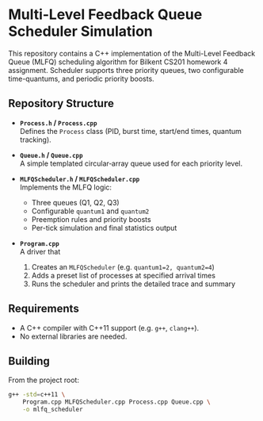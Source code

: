 # Multi‐Level Feedback Queue Scheduler Simulation

This repository contains a C++ implementation of the Multi-Level Feedback Queue (MLFQ) scheduling algorithm for Bilkent CS201 homework 4 assignment. Scheduler supports three priority queues, two configurable time-quantums, and periodic priority boosts.

## Repository Structure

- **`Process.h` / `Process.cpp`**  
  Defines the `Process` class (PID, burst time, start/end times, quantum tracking).

- **`Queue.h` / `Queue.cpp`**  
  A simple templated circular‐array queue used for each priority level.

- **`MLFQScheduler.h` / `MLFQScheduler.cpp`**  
  Implements the MLFQ logic:  
  - Three queues (Q1, Q2, Q3)  
  - Configurable `quantum1` and `quantum2`  
  - Preemption rules and priority boosts  
  - Per-tick simulation and final statistics output

- **`Program.cpp`**  
  A driver that  
  1. Creates an `MLFQScheduler` (e.g. `quantum1=2, quantum2=4`)  
  2. Adds a preset list of processes at specified arrival times  
  3. Runs the scheduler and prints the detailed trace and summary

## Requirements

- A C++ compiler with C++11 support (e.g. `g++`, `clang++`).
- No external libraries are needed.

## Building

From the project root:

```bash
g++ -std=c++11 \
    Program.cpp MLFQScheduler.cpp Process.cpp Queue.cpp \
    -o mlfq_scheduler
